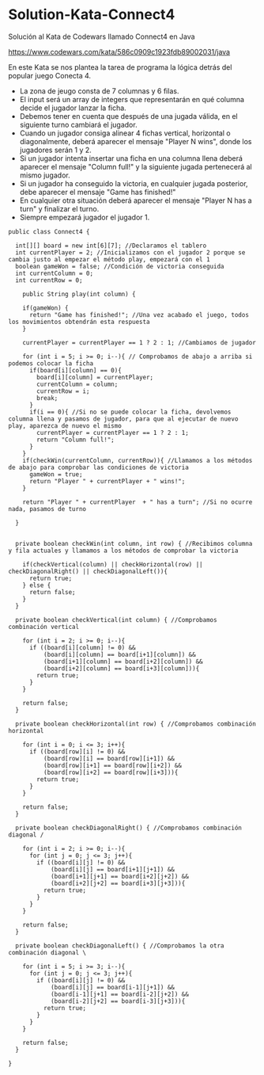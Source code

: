 # Solution-Kata-Connect4

Solución al Kata de Codewars llamado Connect4 en Java

https://www.codewars.com/kata/586c0909c1923fdb89002031/java

En este Kata se nos plantea la tarea de programa la lógica detrás del popular juego Conecta 4.

* La zona de jeugo consta de 7 columnas y 6 filas.
* El input será un array de integers que representarán en qué columna decide el jugador lanzar la ficha.
* Debemos tener en cuenta que después de una jugada válida, en el siguiente turno cambiará el jugador.
* Cuando un jugador consiga alinear 4 fichas vertical, horizontal o diagonalmente, deberá aparecer el mensaje "Player N wins", donde los jugadores serán 1 y 2.
* Si un jugador intenta insertar una ficha en una columna llena deberá aparecer el mensaje "Column full!" y la siguiente jugada pertenecerá al mismo jugador.
* Si un jugador ha conseguido la victoria, en cualquier jugada posterior, debe aparecer el mensaje "Game has finished!"
* En cualquier otra situación deberá aparecer el mensaje "Player N has a turn" y finalizar el turno.
* Siempre empezará jugador el jugador 1.

~~~~
public class Connect4 {
  
  int[][] board = new int[6][7]; //Declaramos el tablero
  int currentPlayer = 2; //Inicializamos con el jugador 2 porque se cambia justo al empezar el método play, empezará con el 1
  boolean gameWon = false; //Condición de victoria conseguida
  int currentColumn = 0;
  int currentRow = 0;
  
	public String play(int column) {
    
    if(gameWon) {
      return "Game has finished!"; //Una vez acabado el juego, todos los movimientos obtendrán esta respuesta
    }
    
    currentPlayer = currentPlayer == 1 ? 2 : 1; //Cambiamos de jugador
    
    for (int i = 5; i >= 0; i--){ // Comprobamos de abajo a arriba si podemos colocar la ficha
      if(board[i][column] == 0){
        board[i][column] = currentPlayer;
        currentColumn = column;
        currentRow = i;
        break;
      }
      if(i == 0){ //Si no se puede colocar la ficha, devolvemos  columna llena y pasamos de jugador, para que al ejecutar de nuevo play, aparezca de nuevo el mismo
        currentPlayer = currentPlayer == 1 ? 2 : 1;
        return "Column full!";
      }
    }
    if(checkWin(currentColumn, currentRow)){ //Llamamos a los métodos de abajo para comprobar las condiciones de victoria
      gameWon = true;
      return "Player " + currentPlayer + " wins!";
    }
    
    return "Player " + currentPlayer  + " has a turn"; //Si no ocurre nada, pasamos de turno

  }
  
  
  private boolean checkWin(int column, int row) { //Recibimos columna y fila actuales y llamamos a los métodos de comprobar la victoria
    
    if(checkVertical(column) || checkHorizontal(row) || checkDiagonalRight() || checkDiagonalLeft()){
      return true;
    } else {
      return false;
    }
  }
  
  private boolean checkVertical(int column) { //Comprobamos combinación vertical
    
    for (int i = 2; i >= 0; i--){
      if ((board[i][column] != 0) && 
          (board[i][column] == board[i+1][column]) && 
          (board[i+1][column] == board[i+2][column]) && 
          (board[i+2][column] == board[i+3][column])){
        return true;
      }
    }
    
    return false;
  }
  
  private boolean checkHorizontal(int row) { //Comprobamos combinación horizontal
    
    for (int i = 0; i <= 3; i++){
      if ((board[row][i] != 0) && 
          (board[row][i] == board[row][i+1]) && 
          (board[row][i+1] == board[row][i+2]) && 
          (board[row][i+2] == board[row][i+3])){
        return true;
      }
    }
    
    return false;
  }
  
  private boolean checkDiagonalRight() { //Comprobamos combinación diagonal /
    
    for (int i = 2; i >= 0; i--){
      for (int j = 0; j <= 3; j++){
        if ((board[i][j] != 0) && 
            (board[i][j] == board[i+1][j+1]) && 
            (board[i+1][j+1] == board[i+2][j+2]) && 
            (board[i+2][j+2] == board[i+3][j+3])){
          return true;
        }
      }
    }
    
    return false;
  }
      
  private boolean checkDiagonalLeft() { //Comprobamos la otra combinación diagonal \
    
    for (int i = 5; i >= 3; i--){
      for (int j = 0; j <= 3; j++){
        if ((board[i][j] != 0) && 
            (board[i][j] == board[i-1][j+1]) && 
            (board[i-1][j+1] == board[i-2][j+2]) && 
            (board[i-2][j+2] == board[i-3][j+3])){
          return true;
        }
      }
    }
    
    return false;
  }
  
}
~~~~
